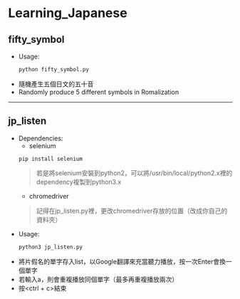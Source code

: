 # Learning_Japanese
## fifty_symbol
  * Usage:
    ```bash
    python fifty_symbol.py
    ```
  * 隨機產生五個日文的五十音
  * Randomly produce 5 different symbols in Romalization

---
## jp_listen
  * Dependencies:
    + selenium
    ```
    pip install selenium
    ```
     > 若是將selenium安裝到python2，可以將/usr/bin/local/python2.x裡的dependency複製到python3.x
    + chromedriver
     > 記得在jp_listen.py裡，更改chromedriver存放的位置（改成你自己的資料夾）
  * Usage:
    ```bash
    python3 jp_listen.py
    ```
  * 將片假名的單字存入list，以Google翻譯來充當聽力播放，按一次Enter會換一個單字
  * 若輸入a，則會重複播放同個單字（最多再重複播放兩次）
  * 按<ctrl + c>結束

